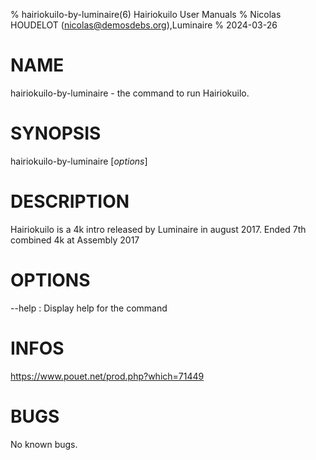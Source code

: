 % hairiokuilo-by-luminaire(6) Hairiokuilo User Manuals
% Nicolas HOUDELOT (nicolas@demosdebs.org),Luminaire
% 2024-03-26

# NAME
hairiokuilo-by-luminaire - the command to run Hairiokuilo.

# SYNOPSIS
hairiokuilo-by-luminaire [*options*]

# DESCRIPTION
Hairiokuilo is a 4k intro released by Luminaire in august 2017.
Ended 7th combined 4k at Assembly 2017

# OPTIONS
\--help
:   Display help for the command

# INFOS
https://www.pouet.net/prod.php?which=71449

# BUGS
No known bugs.
